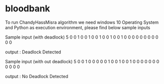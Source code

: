 # bloodbank

To run ChandyHassMisra algorithm we need windows 10 Operating System and Python as execution environment, please find below sample inputs

Sample input (with deadlock)
5
0 0 1 0 0 
1 0 0 1 0 
0 1 0 0 1 
0 0 0 0 0 
0 0 0 0 0
0

output : Deadlock Detected

Sample input (with out deadlock)
5
0 0 1 0 0 
0 0 0 1 0 
0 1 0 0 1 
0 0 0 0 0 
0 0 0 0 0 
0

output : No Deadlock Detected
